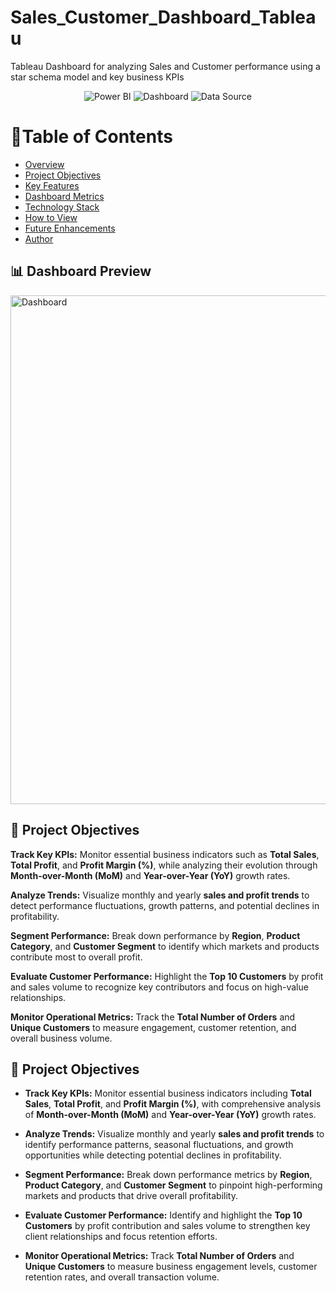 # Sales_Customer_Dashboard_Tableau
Tableau Dashboard for analyzing Sales and Customer performance using a star schema model and key business KPIs

<p align="center">
  <img src="https://img.shields.io/badge/Tableau-yellow?style=for-the-badge" alt="Power BI">
  <img src="https://img.shields.io/badge/Dashboard-blue?style=for-the-badge" alt="Dashboard">
  <img src="https://img.shields.io/badge/Data_Source-Excel-217346?style=for-the-badge" alt="Data Source">
</p>


# 📑Table of Contents

- [Overview](#overview)
- [Project Objectives](#project-objectives)
- [Key Features](#key-features)
- [Dashboard Metrics](#dashboard-metrics)
- [Technology Stack](#technology-stack)
- [How to View](#how-to-view)
- [Future Enhancements](#future-enhancements)
- [Author](#author)

## 📊 Dashboard Preview
<img width="1197" height="814" alt="Dashboard" src="https://github.com/user-attachments/assets/d537a8bb-c3ba-488e-91fb-241344be1c77" />


## 🎯 Project Objectives

**Track Key KPIs:** Monitor essential business indicators such as **Total Sales**, **Total Profit**, and **Profit Margin (%)**, while analyzing their evolution through **Month-over-Month (MoM)** and **Year-over-Year (YoY)** growth rates.

**Analyze Trends:** Visualize monthly and yearly **sales and profit trends** to detect performance fluctuations, growth patterns, and potential declines in profitability.

**Segment Performance:** Break down performance by **Region**, **Product Category**, and **Customer Segment** to identify which markets and products contribute most to overall profit.

**Evaluate Customer Performance:** Highlight the **Top 10 Customers** by profit and sales volume to recognize key contributors and focus on high-value relationships.

**Monitor Operational Metrics:** Track the **Total Number of Orders** and **Unique Customers** to measure engagement, customer retention, and overall business volume.

## 🎯 Project Objectives

- **Track Key KPIs:** Monitor essential business indicators including **Total Sales**, **Total Profit**, and **Profit Margin (%)**, with comprehensive analysis of **Month-over-Month (MoM)** and **Year-over-Year (YoY)** growth rates.

- **Analyze Trends:** Visualize monthly and yearly **sales and profit trends** to identify performance patterns, seasonal fluctuations, and growth opportunities while detecting potential declines in profitability.

- **Segment Performance:** Break down performance metrics by **Region**, **Product Category**, and **Customer Segment** to pinpoint high-performing markets and products that drive overall profitability.

- **Evaluate Customer Performance:** Identify and highlight the **Top 10 Customers** by profit contribution and sales volume to strengthen key client relationships and focus retention efforts.

- **Monitor Operational Metrics:** Track **Total Number of Orders** and **Unique Customers** to measure business engagement levels, customer retention rates, and overall transaction volume.


